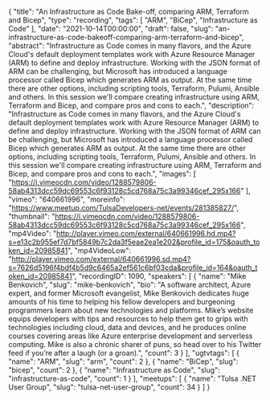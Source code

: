 {
  "title": "An Infrastructure as Code Bake-off, comparing ARM, Terraform and Bicep",
  "type": "recording",
  "tags": [
    "ARM",
    "BiCep",
    "Infrastructure as Code"
  ],
  "date": "2021-10-14T00:00:00",
  "draft": false,
  "slug": "an-infrastructure-as-code-bakeoff-comparing-arm-terraform-and-bicep",
  "abstract": "Infrastructure as Code comes in many flavors, and the Azure Cloud's default deployment templates work with Azure Resource Manager (ARM) to define and deploy infrastructure. Working with the JSON format of ARM can be challenging, but Microsoft has introduced a language processor called Bicep which generates ARM as output. At the same time there are other options, including scripting tools, Terraform, Pulumi, Ansible and others. In this session we'll compare creating infrastructure using ARM, Terraform and Bicep, and compare pros and cons to each.",
  "description": "Infrastructure as Code comes in many flavors, and the Azure Cloud's default deployment templates work with Azure Resource Manager (ARM) to define and deploy infrastructure. Working with the JSON format of ARM can be challenging, but Microsoft has introduced a language processor called Bicep which generates ARM as output. At the same time there are other options, including scripting tools, Terraform, Pulumi, Ansible and others. In this session we'll compare creating infrastructure using ARM, Terraform and Bicep, and compare pros and cons to each.",
  "images": [
    "https://i.vimeocdn.com/video/1288579806-58ab4313dcc59dc69553c6f93128c5cd768a75c3a99346cef_295x166"
  ],
  "vimeo": "640661996",
  "moreinfo": "https://www.meetup.com/TulsaDevelopers-net/events/281385827/",
  "thumbnail": "https://i.vimeocdn.com/video/1288579806-58ab4313dcc59dc69553c6f93128c5cd768a75c3a99346cef_295x166",
  "mp4Video": "http://player.vimeo.com/external/640661996.hd.mp4?s=e13c2b955ef7d7bf5849b7c2da3f5eae2ea1e202&profile_id=175&oauth_token_id=20985841",
  "mp4VideoLow": "http://player.vimeo.com/external/640661996.sd.mp4?s=7626d5196f4bdf4b5d9c6465a2ef561c6bf03cda&profile_id=164&oauth_token_id=20985841",
  "recordingID": 1090,
  "speakers": [
    {
      "name": "Mike Benkovich",
      "slug": "mike-benkovich",
      "bio": "A software architect, Azure expert, and former Microsoft evangelist, Mike Benkovich dedicates huge amounts of his time to helping his fellow developers and burgeoning programmers learn about new technologies and platforms. Mike’s website equips developers with tips and resources to help them get to grips with technologies including cloud, data and devices, and he produces online courses covering areas like Azure enterprise development and serverless computing. Mike is also a chronic sharer of puns, so head over to his Twitter feed if you’re after a laugh (or a groan).",
      "count": 3
    }
  ],
  "ugtvtags": [
    {
      "name": "ARM",
      "slug": "arm",
      "count": 2
    },
    {
      "name": "BiCep",
      "slug": "bicep",
      "count": 2
    },
    {
      "name": "Infrastructure as Code",
      "slug": "infrastructure-as-code",
      "count": 1
    }
  ],
  "meetups": [
    {
      "name": "Tulsa .NET User Group",
      "slug": "tulsa-net-user-group",
      "count": 34
    }
  ]
}